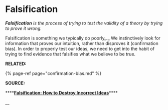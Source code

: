 # Falsification

_**Falsification** is the process of trying to test the validity of a theory by trying to prove it wrong._ 

Falsification is something we typically do poorly_**.**_ We instinctively look for  information that proves our intuition, rather than disproves it \(confirmation bias\). In order to properly test our ideas, we need to get into the habit of trying to find evidence that falsifies what we believe to be true. 

**RELATED:**

{% page-ref page="confirmation-bias.md" %}

**SOURCE:** 

\*\*\*\*[**Falsification: How to Destroy Incorrect Ideas**](https://fs.blog/2014/02/peter-cathcart-wason-falsification/)\*\*\*\*

\_\_

